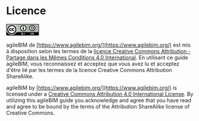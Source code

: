 # Licence

![Attribution-ShareAlike 4.0 International](../.gitbook/assets/88x31.png)

agileBIM de [https://www.agilebim.org/](https://www.agilebim.org/) est mis à disposition selon les termes de la [licence Creative Commons Attribution - Partage dans les Mêmes Conditions 4.0 International](http://creativecommons.org/licenses/by-sa/4.0/). En utilisant ce guide agileBIM, vous reconnaissez et acceptez que vous avez lu et acceptez d'être lié par les termes de la licence Creative Commons Attribution ShareAlike.

agileBIM by [https://www.agilebim.org/](https://www.agilebim.org/) is licensed under a [Creative Commons Attribution 4.0 International License](http://creativecommons.org/licenses/by/4.0/). By utilizing this agileBIM guide you acknowledge and agree that you have read and agree to be bound by the terms of the Attribution ShareAlike license of Creative Commons.

